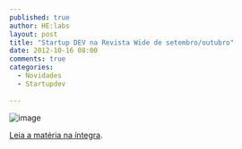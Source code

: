 ```yaml
---
published: true
author: HE:labs
layout: post
title: "Startup DEV na Revista Wide de setembro/outubro"
date: 2012-10-16 08:00
comments: true
categories:
  - Novidades
  - Startupdev
     
---
```

![image](/blog/images/posts/2012-10-16/revistawide.jpg)

[Leia a matéria na íntegra](https://dl.dropboxusercontent.com/u/86181528/Revista%20Wide%20-%20Startup%20DEV.pdf).